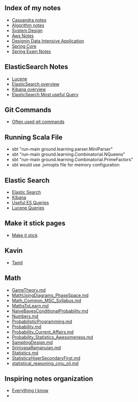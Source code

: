 ## Index of my notes

* [Cassandra notes](https://github.com/mohanmca/cassandra_playground/blob/master/README.md)
* [Algorithm notes](https://github.com/mohanmca/professional_certification/blob/master/algorithms/README.md)
* [System Design](https://github.com/mohanmca/professional_certification/blob/master/SystemDesign/System_Design_Anki.md)
* [Aws Notes](https://github.com/mohanmca/professional_certification/blob/master/aws/aws_exam_checklist.md)
* [Designin Data Intensive Application](https://github.com/mohanmca/professional_certification/blob/master/SystemDesign/DesigningDataIntensiveApplication.md)
* [Spring Core](https://github.com/mohanmca/MohanLearningGround/blob/master/src/main/md/Tools/Spring5/SpringFramework.md)
* [Spring Exam Notes](https://github.com/mohanmca/professional_certification/blob/master/spring/exam_checklist.md)

## ElasticSearch Notes

* [Lucene](https://github.com/mohanmca/MohanLearningGround/blob/master/src/main/md/Tools/Search/Lucene.md)
* [ElasticSearch overview](https://github.com/mohanmca/MohanLearningGround/blob/master/src/main/md/Tools/Search/elasticsearch.md)
* [Kibana overview](https://github.com/mohanmca/MohanLearningGround/blob/master/src/main/md/Tools/Search/kibana.md)
* [ElasticSearch Most useful Query](https://github.com/mohanmca/MohanLearningGround/blob/master/src/main/md/Tools/Search/most_useful_es_query.md)


## Git Commands

* [Often used git commands](https://github.com/mohanmca/MohanLearningGround/blob/master/src/main/md/git/git_reference.md)

## Running Scala File

* sbt "run-main ground.learning.parser.MiniParser"
* sbt "run-main ground.learning.Combinatorial.NQueens"
* sbt "run-main ground.learning.Combinatorial.PrimeFactors"
* sbt would use .jvmopts file for memory configuration


## Elastic Search

* [Elastic Search](https://github.com/mohanmca/MohanLearningGround/blob/master/src/main/md/Tools/Search/elasticsearch.md)
* [Kibana](https://github.com/mohanmca/MohanLearningGround/blob/master/src/main/md/Tools/Search/kibana.md)
* [Useful ES Queries](https://github.com/mohanmca/MohanLearningGround/blob/master/src/main/md/Tools/Search/most_useful_es_query.md)
* [Lucene Queries](https://github.com/mohanmca/MohanLearningGround/blob/master/src/main/md/Tools/Search/Lucene.md)

## Make it stick pages

* [Make it stick](https://github.com/mohanmca/MohanLearningGround/blob/master/src/main/md/BetterDeveloper/Make_it_stick_applications.md)

## Kavin

* [Tamil](https://github.com/mohanmca/MohanLearningGround/blob/master/src/main/md/Kavin/Tamil.md)

## Math

* [GameTheory.md](https://github.com/mohanmca/MohanLearningGround/blob/master/src/main/md/Math/GameTheory.md)
* [MathUsingDiagrams_PhaseSpace.md](https://github.com/mohanmca/MohanLearningGround/blob/master/src/main/md/Math/MathUsingDiagrams_PhaseSpace.md)
* [Math_Common_MSC_Syllabus.md](https://github.com/mohanmca/MohanLearningGround/blob/master/src/main/md/Math/Math_Common_MSC_Syllabus.md)
* [MathsToLearn.md](https://github.com/mohanmca/MohanLearningGround/blob/master/src/main/md/Math/MathsToLearn.md)
* [NaiveBayesConditionalProbability.md](https://github.com/mohanmca/MohanLearningGround/blob/master/src/main/md/Math/NaiveBayesConditionalProbability.md)
* [Numbers.md](https://github.com/mohanmca/MohanLearningGround/blob/master/src/main/md/Math/Numbers.md)
* [ProbabilisticProgramming.md](https://github.com/mohanmca/MohanLearningGround/blob/master/src/main/md/Math/ProbabilisticProgramming.md)
* [Probability.md](https://github.com/mohanmca/MohanLearningGround/blob/master/src/main/md/Math/Probability.md)
* [Probability_Current_Affairs.md](https://github.com/mohanmca/MohanLearningGround/blob/master/src/main/md/Math/Probability_Current_Affairs.md)
* [Probability_Statistics_Awesomeness.md](https://github.com/mohanmca/MohanLearningGround/blob/master/src/main/md/Math/Probability_Statistics_Awesomeness.md)
* [SamplingDesign.md](https://github.com/mohanmca/MohanLearningGround/blob/master/src/main/md/Math/SamplingDesign.md)
* [SrinivasaRamanujan.md](https://github.com/mohanmca/MohanLearningGround/blob/master/src/main/md/Math/SrinivasaRamanujan.md)
* [Statistics.md](https://github.com/mohanmca/MohanLearningGround/blob/master/src/main/md/Math/Statistics.md)
* [StatisticsHigerSecondaryFirst.md](https://github.com/mohanmca/MohanLearningGround/blob/master/src/main/md/Math/StatisticsHigerSecondaryFirst.md)
* [statistical_reasoning_cmu_oli.md](https://github.com/mohanmca/MohanLearningGround/blob/master/src/main/md/Math/statistical_reasoning_cmu_oli.md)


## Inspiring notes organization

* [Everything I know](https://wiki.nikitavoloboev.xyz/)
* 